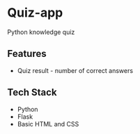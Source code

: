 
# Quiz-app

Python knowledge quiz


## Features

- Quiz result - number of correct answers


## Tech Stack


- Python
- Flask
- Basic HTML and CSS

